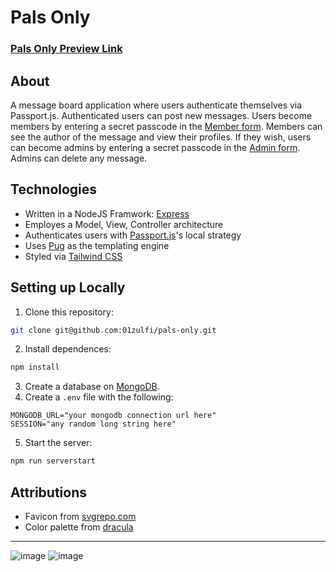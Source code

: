# Pals Only

### [Pals Only Preview Link](https://pals-only.herokuapp.com/)

## About

A message board application where users authenticate themselves via Passport.js. Authenticated users can post new messages. Users become members by entering a secret passcode in the [Member form](https://pals-only.herokuapp.com/users/member). Members can see the author of the message and view their profiles. If they wish, users can become admins by entering a secret passcode in the [Admin form](https://pals-only.herokuapp.com/users/admin). Admins can delete any message.

## Technologies

  - Written in a NodeJS Framwork: [Express](https://expressjs.com/)
  - Employes a Model, View, Controller architecture 
  - Authenticates users with [Passport.js](https://www.passportjs.org/)'s local strategy
  - Uses [Pug](https://pugjs.org/api/getting-started.html) as the templating engine
  - Styled via [Tailwind CSS](https://tailwindcss.com/)

## Setting up Locally

1. Clone this repository:
```bash
git clone git@github.com:01zulfi/pals-only.git
```
2. Install dependences: 
```bash
npm install
```
3. Create a database on [MongoDB](https://www.mongodb.com/).
4. Create a `.env` file with the following:
```
MONGODB_URL="your mongodb connection url here"
SESSION="any random long string here"
```
5. Start the server:
```bash
npm run serverstart
```
   

## Attributions

  - Favicon from [svgrepo.com](https://www.svgrepo.com/)
  - Color palette from [dracula](https://draculatheme.com/contribute)

----

![image](https://user-images.githubusercontent.com/85733202/166969522-ca92a849-639a-4b68-8069-0e7f317e0a97.png)
![image](https://user-images.githubusercontent.com/85733202/166969600-7327a25d-2cb2-42ab-8b7d-f7f333737226.png)
